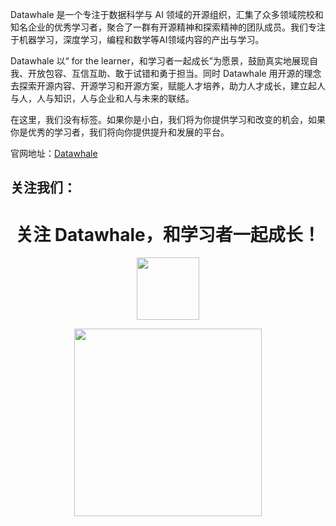 Datawhale 是一个专注于数据科学与 AI 领域的开源组织，汇集了众多领域院校和知名企业的优秀学习者，聚合了一群有开源精神和探索精神的团队成员。我们专注于机器学习，深度学习，编程和数学等AI领域内容的产出与学习。

Datawhale 以“ for the learner，和学习者一起成长”为愿景，鼓励真实地展现自我、开放包容、互信互助、敢于试错和勇于担当。同时 Datawhale 用开源的理念去探索开源内容、开源学习和开源方案，赋能人才培养，助力人才成长，建立起人与人，人与知识，人与企业和人与未来的联结。

在这里，我们没有标签。如果你是小白，我们将为你提供学习和改变的机会，如果你是优秀的学习者，我们将向你提供提升和发展的平台。

官网地址：[Datawhale](https://www.datawhale.club/#/)

关注我们：
---

<div align="center">
<h1>关注 Datawhale，和学习者一起成长！</h1>
<a href="https://datawhale.club/" target="_blank"><img style="height: 100px; " src="./images/datawhale_logo.png"></a>
</div>
<p></p>
<div align="center">
<a href="https://mp.weixin.qq.com/s/dndXMp52neU6J5lBjlvvQw" target="_blank"><img style="height: 300px; " src="./images/datawhale_wechat_qrcode.jpeg"></a>
</div>


